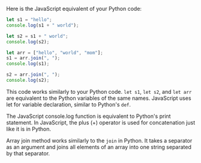 Here is the JavaScript equivalent of your Python code:

```javascript
let s1 = "hello";
console.log(s1 + " world");

let s2 = s1 + " world";
console.log(s2);

let arr = ["hello", "world", "mom"];
s1 = arr.join(", ");
console.log(s1);

s2 = arr.join(", ");
console.log(s2);
```
This code works similarly to your Python code. `let s1`, `let s2`, and `let arr` are equivalent to the Python variables of the same names. JavaScript uses let for variable declaration, similar to Python's `def`.

The JavaScript console.log function is equivalent to Python's print statement. In JavaScript, the plus (+) operator is used for concatenation just like it is in Python. 

Array join method works similarly to the `join` in Python. It takes a separator as an argument and joins all elements of an array into one string separated by that separator.
